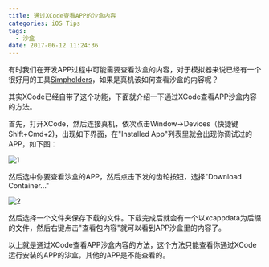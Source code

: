 ```yaml
---
title: 通过XCode查看APP的沙盒内容
categories: iOS Tips
tags:
  - 沙盒
date: 2017-06-12 11:24:36
---
```


有时我们在开发APP过程中可能需要查看沙盒的内容，对于模拟器来说已经有一个很好用的工具[Simpholders](https://simpholders.com/)，如果是真机该如何查看沙盒的内容呢？

其实XCode已经自带了这个功能，下面就介绍一下通过XCode查看APP沙盒内容的方法。

首先，打开XCode，然后连接真机，依次点击Window->Devices（快捷键Shift+Cmd+2)，出现如下界面，在"Installed App"列表里就会出现你调试过的APP，如下图：

![1](http://oldblog.shicishuzhai.com/03a71dd7225206a6f3546fbdb09208b8.png)

然后选中你要查看沙盒的APP，然后点击下发的齿轮按钮，选择"Download Container..."

![2](http://oldblog.shicishuzhai.com/16142a7b444769ef7137725fe12203df.png)

然后选择一个文件夹保存下载的文件。下载完成后就会有一个以xcappdata为后缀的文件，然后右键点击"查看包内容"就可以看到APP沙盒里的内容了。

以上就是通过XCode查看APP沙盒内容的方法，这个方法只能查看你通过XCode运行安装的APP的沙盒，其他的APP是不能查看的。
